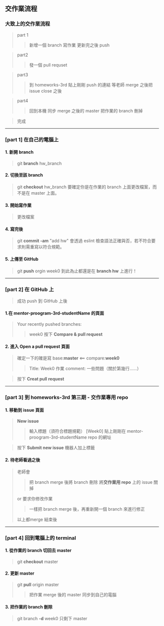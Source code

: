 ## 交作業流程

### 大致上的交作業流程
> part 1
> > 新增一個 branch 寫作業
> > 更新完之後 push

> part2
>
> > 發一個 pull requset 

> part3
> > 到 homeworks-3rd 貼上剛剛 push 的連結
> > 等老師 merge 之後把 issue close 之後

> part4
> > 回到本機
> > 同步 merge 之後的 master
> > 把作業的 branch 刪掉

> 完成

------

### [part 1] 在自己的電腦上
#### 1.  新開 branch
> git **branch** hw_branch

#### 2.  切換至該 branch
> git **checkout** hw_branch
> 要確定你是在作業的 branch 上面更改檔案，而不是在 master 上面。

#### 3. 開始寫作業
> 更改檔案

#### 4. 寫完後
> git **commit -am** "add hw"
> 會透過 eslint 檢查語法正確與否，若不符合要求則需重寫以符合規範。

#### 5. 上傳至 GitHub
> git **push** orgin week0
> 到此為止都還是在 **branch hw** 上進行！

--------

### [part 2] 在 GitHub 上
> 成功 push 到 GitHub 上後

#### 1.在 mentor-proogram-3rd-studentName 的頁面
> Your recently pushed branches:
> > week0
> > 按下 **Compare & pull request**

#### 2. 進入 Open a pull request 頁面
> 確定一下的確是寫 base:**master** <==  compare:**week0**
> > Title: Week0 作業
> > comment: 一些問題（關於第幾行......）

> 按下 **Creat pull request**

------

### [part 3] 到 homeworks-3rd 第三期 - 交作業專用 repo
#### 1. 移動到 issue 頁面
> **New issue**
> > 輸入標題（須符合標題規範）
> > [Week0]
> > 貼上剛剛在 mentor-proogram-3rd-studentName repo 的網址

> 按下 **Submit new issue**
> 機器人加上標籤

#### 2. 待老師看過之後
> 老師會
> > 把 branch merge 後將 branch 刪除
> > 將**交作業用 repo** 上的 issue 關掉
>
> or 要求你修改作業
>
> > 一樣把 branch merge 後，再重新開一個 branch 來進行修正
>
> 以上都merge 結束後
------
### [part 4] 回到電腦上的 terminal
#### 1. 從作業的 branch 切回去 master
> git **checkout** master

#### 2. 更新 master
> git **pull** origin master
>
> > 把作業 merge 後的 master 同步到自己的電腦

#### 3. 把作業的 branch 刪除
> git branch **-d** week0
> 只剩下 master
